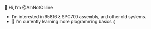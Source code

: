 👋 Hi, I’m @AmNotOnline

- I’m interested in 65816 & SPC700 assembly, and other old systems.
- 🌱 I’m currently learning more programming basics :)

<!---
AmNotOnline/AmNotOnline is a ✨ special ✨ repository because its `README.md` (this file) appears on your GitHub profile.
You can click the Preview link to take a look at your changes.
--->
